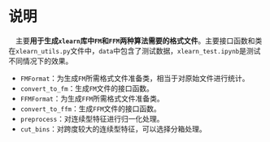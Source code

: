 # 说明

&emsp;主要**用于生成`xlearn`库中`FM`和`FFM`两种算法需要的格式文件**。主要接口函数和类在`xlearn_utils.py`文件中，`data`中包含了测试数据，`xlearn_test.ipynb`是测试不同情况下的效果。



- `FMFormat`：为生成`FM`所需格式文件准备类，相当于对原始文件进行统计。
- `convert_to_fm`：生成`FM`文件的接口函数。
- `FFMFormat`：为生成`FFM`所需格式文件准备类。
- `convert_to_ffm`：生成`FFM`文件的接口函数。
- `preprocess`：对连续型特征进行归一化处理。
- `cut_bins`：对跨度较大的连续型特征，可以选择分箱处理。

